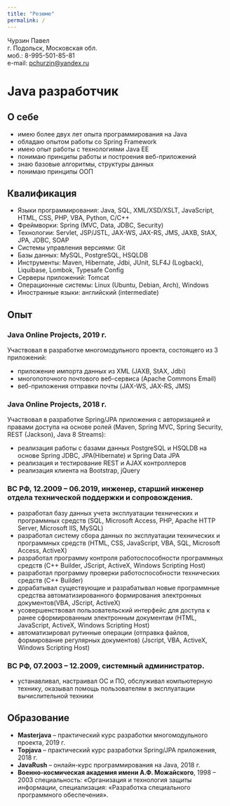 ```yaml
---
title: "Резюме"
permalink: /
---
```


Чурзин Павел  
г. Подольск, Московская обл.  
моб.: 8-995-501-85-81  
e-mail: [pchurzin@yandex.ru](mailto:pchurzin@yandex.ru)

# Java разработчик

## О себе
* имею более двух лет опыта программирования на Java
* обладаю опытом работы со Spring Framework
* имею опыт работы с технологиями Java EE
* понимаю принципы работы и построения веб-приложений
* знаю базовые алгоритмы, структуры данных
* понимаю принципы ООП

## Квалификация
* Языки программирования: Java, SQL, XML/XSD/XSLT, JavaScript, HTML, CSS, PHP, VBA, Python, C/C++
* Фреймворки: Spring (MVC, Data, JDBC, Security)
* Технологии: Servlet, JSP/JSTL, JAX-WS, JAX-RS, JMS, JAXB, StAX, JPA, JDBC, SOAP
* Системы управления версиями: Git
* Базы данных: MySQL, PostgreSQL, HSQLDB
* Инструменты: Maven, Hibernate, Jdbi, JUnit, SLF4J (Logback), Liquibase, Lombok, Typesafe Config
* Серверы приложений: Tomcat
* Операционные системы: Linux (Ubuntu, Debian, Arch), Windows
* Иностранные языки: английский (intermediate)

## Опыт
### Java Online Projects, 2019 г.
Участвовал в разработке многомодульного проекта, состоящего из 3 приложений:
* приложение импорта данных из XML (JAXB, StAX, Jdbi)
* многопоточного почтового веб-сервиса (Apache Commons Email)
* веб-приложения отправки почты (JAX-WS, JAX-RS, JMS)
### Java Online Projects, 2018 г.
Участвовал в разработке Spring/JPA приложения c авторизацией и правами доступа на основе ролей (Maven, Spring MVC, Spring Security, REST (Jackson), Java 8 Streams):
* реализация работы с базами данных PostgreSQL и HSQLDB на основе Spring JDBC, JPA(Hibernate) и Spring Data JPA
* реализация и тестирование REST и AJAX контроллеров
* реализация клиента на Bootstrap, jQuery
### ВС РФ, 12.2009 – 06.2019, инженер, старший инженер отдела технической поддержки и сопровождения.
* разработал базу данных учета эксплуатации технических и программных средств (SQL, Microsoft Access, PHP, Apache HTTP Server, Microsoft IIS, MySQL)
* разработал систему сбора данных по эксплуатации технических и программных средств (HTML, CSS, JavaScript, VBA, SQL, Microsoft Access, ActiveX)
* разработал программу контроля работоспособности программных средств 
(C++ Builder, JScript, ActiveX, Windows Scripting Host)
* разработал программу проверки работоспособности технических средств (C++ Builder)
* дорабатывал существующие и разрабатывал новые программные средства автоматизированного формирования электронных документов(VBA, JScript, ActiveX)
* усовершенствовал пользовательский интерфейс для доступа к ранее сформированным электронным документам (HTML, JavaScript, ActiveX, Windows Scripting Host)
* автоматизировал рутинные операции (отправка файлов, формирование регулярных документов) (Jscript, VBA, ActiveX, Windows Scripting Host)

### ВС РФ, 07.2003 – 12.2009, системный администратор.
* устанавливал, настраивал ОС и ПО, обслуживал компьютерную технику, оказывал помощь пользователям в эксплуатации вычислительной техники

## Образование
* **Masterjava** – практический курс разработки многомодульного проекта, 2019 г.
* **Topjava** – практический курс разработки Spring/JPA приложения, 2018 г.
* **JavaRush** – онлайн-курс программирования на Java, 2018 г.
* **Военно-космическая академия имени А.Ф. Можайского**, 1998 – 2003
специальность: «Организация и технология защиты информации,
специализация: «Разработка специального программного обеспечения».

